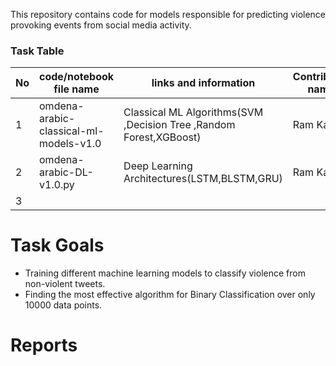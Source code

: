 
This repository contains code for models responsible for predicting violence provoking events from social media activity.

### Task Table

| No|  code/notebook file name | links and information | Contributor name |
|-|-|-|-|
|1|omdena-arabic-classical-ml-models-v1.0         |Classical ML Algorithms(SVM ,Decision Tree ,Random Forest,XGBoost)|Ram Kaurav|
|2|omdena-arabic-DL-v1.0.py|Deep Learning Architectures(LSTM,BLSTM,GRU)|Ram Kaurav|
|3|         |         |         |

# Task Goals
- Training different machine learning models to classify violence from non-violent tweets.
- Finding the most effective algorithm for Binary Classification over only 10000 data points.
# Reports
